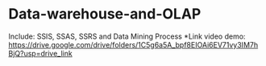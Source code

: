 # Data-warehouse-and-OLAP
Include: SSIS, SSAS, SSRS and Data Mining Process
*Link video demo: https://drive.google.com/drive/folders/1C5g6a5A_bpf8EIOAi6EV71vy3IM7hBjQ?usp=drive_link
